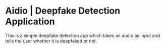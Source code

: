 # Aidio | Deepfake Detection Application

This is a simple deepfake detection app which takes an audio as input and tells the user whether it is deepfaked or not. 
